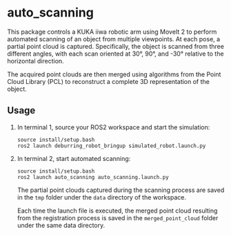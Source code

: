 # auto_scanning

This package controls a KUKA iiwa robotic arm using MoveIt 2 to perform automated scanning of an object from multiple viewpoints. At each pose, a partial point cloud is captured. Specifically, the object is scanned from three different angles, with each scan oriented at 30°, 90°, and -30° relative to the horizontal direction.

The acquired point clouds are then merged using algorithms from the Point Cloud Library (PCL) to reconstruct a complete 3D representation of the object.

## Usage
1. In terminal 1, source your ROS2 workspace and start the simulation:
    ```
    source install/setup.bash
    ros2 launch deburring_robot_bringup simulated_robot.launch.py
    ```

2. In terminal 2, start automated scanning:
    ```
    source install/setup.bash
    ros2 launch auto_scanning auto_scanning.launch.py
    ```
    The partial point clouds captured during the scanning process are saved in the `tmp` folder under the `data` directory of the workspace.

    Each time the launch file is executed, the merged point cloud resulting from the registration process is saved in the `merged_point_cloud` folder under the same data directory.